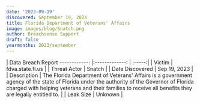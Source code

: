 ```yaml
---
date: '2023-09-19'
discovered: September 19, 2023
title: Florida Department of Veterans'​ Affairs
image: images/blog/Snatch.png
author: Breachsense Support
draft: false
yearmonths: 2023/september
---
```



| Data Breach Report
------------:     |:-------------:    | :-----:|
| Victim      | fdva.state.fl.us      | 
| Threat Actor      | Snatch      | 
| Date Discovered      | Sep 19, 2023      | 
| Description      | The Florida Department of Veterans' Affairs is a government agency of the state of Florida under the authority of the Governor of Florida charged with helping veterans and their families to receive all benefits they are legally entitled to.      | 
| Leak Size      | Unknown      | 

